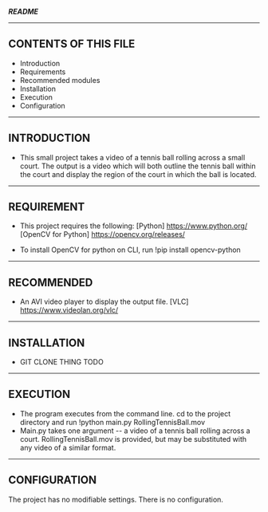 *********README*********

---------------------
CONTENTS OF THIS FILE
---------------------

 * Introduction
 * Requirements
 * Recommended modules
 * Installation
 * Execution
 * Configuration

--------------
INTRODUCTION
--------------
* This small project takes a video of a tennis ball rolling across a small court. The output
is a video which will both outline the tennis ball within the court and display the region of
the court in which the ball is located.

--------------
REQUIREMENT
--------------
* This project requires the following:
[Python] https://www.python.org/
[OpenCV for Python] https://opencv.org/releases/

* To install OpenCV for python on CLI, run
  !pip install opencv-python

--------------
RECOMMENDED
--------------
* An AVI video player to display the output file.
[VLC] https://www.videolan.org/vlc/

--------------
INSTALLATION
--------------
* GIT CLONE THING TODO

--------------
EXECUTION
--------------
* The program executes from the command line. cd to the project directory and run
  !python main.py RollingTennisBall.mov
* Main.py takes one argument -- a video of a tennis ball rolling across a court.
  RollingTennisBall.mov is provided, but may be substituted with any video of a similar
  format.

--------------
CONFIGURATION
--------------
The project has no modifiable settings. There is no configuration.
